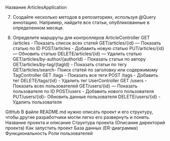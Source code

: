 Название
ArticlesApplication

7. Создайте несколько методов в репозиториях, используя @Query аннотацию. Например, найдите все статьи, опубликованные в определенном месяце. 

2. Определите маршруты для контроллеров 
ArticleController 
GET /articles - Показать список всех статей 
GET/articles/{id} — Показать статью по ID 
POST/articles - Добавить новую статью 
PUT/articles/{id} — Обновить статью 
DELETE/articles/{id} — Удалить статью 
GET/articles/by-author/{authorld) - Показать статьи по автору 
GET/articles/by-tag/{tagld} - Показать статьи по тегу 
GET/articles/search- Поиск статей по заголовку или содержимому 
TagController 
GET /tags - Показать все теги 
POST /tags - Добавить тег 
DELETE/tags/{id} - Удалить тег 
UserController 
GET /users - Показать всех пользователей 
GET/users/{id} — Показать пользователя по ID 
POST/users - Добавить нового пользователя 
PUT/users/{id}- Обновить данные пользователя 
DELETE/users/{id} - Удалить пользователя

GitHub 
В файле README.md нужно описать проект и его структуру, чтобы другие разработчики могли легко его развернуть и понять. 
Название проекта и описание 
Структура проекта (Описание директорий проекта) 
Как запустить проект 
База данных (ER-диаграмма) 
Функциональность 
Роли пользователей